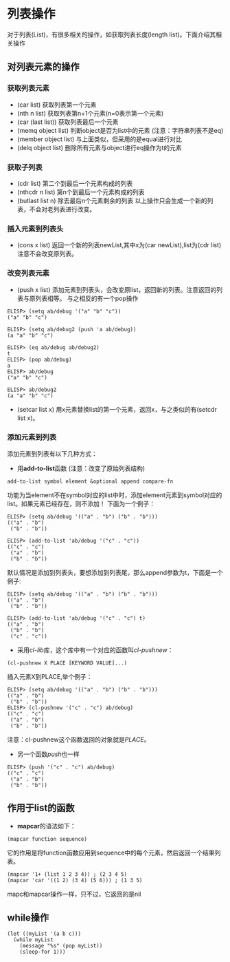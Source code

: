 # 列表操作
对于列表(List)，有很多相关的操作，如获取列表长度(length list)。下面介绍其相关操作

## 对列表元素的操作

### 获取列表元素
* (car list) 获取列表第一个元素
* (nth n list) 获取列表第n+1个元素(n=0表示第一个元素)
* (car (last list)) 获取列表最后一个元素
* (memq object list) 判断object是否为list中的元素 (注意：字符串列表不是eq)
* (member object list) 与上面类似，但采用的是equal进行对比
* (delq object list) 删除所有元素与object进行eq操作为t的元素 

### 获取子列表
* (cdr list) 第二个到最后一个元素构成的列表
* (nthcdr n list) 第n个到最后一个元素构成的列表
* (butlast list n) 除去最后n个元素剩余的列表
以上操作只会生成一个新的列表，不会对老列表进行改变。

### 插入元素到列表头
* (cons x list) 返回一个新的列表newList,其中x为(car newList),list为(cdr list)
注意不会改变原列表。

### 改变列表元素
* (push x list) 添加元素到列表头，会改变原list，返回新的列表。注意返回的列表与原列表相等。
与之相反的有一个pop操作
```elisp
ELISP> (setq ab/debug '("a" "b" "c"))
("a" "b" "c")

ELISP> (setq ab/debug2 (push 'a ab/debug))
(a "a" "b" "c")

ELISP> (eq ab/debug ab/debug2)
t
ELISP> (pop ab/debug)
a
ELISP> ab/debug
("a" "b" "c")

ELISP> ab/debug2
(a "a" "b" "c")
```
* (setcar list x) 用x元素替换list的第一个元素，返回x，与之类似的有(setcdr list x)。

### 添加元素到列表
添加元素到列表有以下几种方式：
* 用**add-to-list**函数 (注意：改变了原始列表结构)
```elisp
add-to-list symbol element &optional append compare-fn
```
功能为当element不在symbol对应的list中时，添加element元素到symbol对应的list。如果元素已经存在，则不添加！
下面为一个例子：
```elisp
ELISP> (setq ab/debug '(("a" . "b") ("b" . "b")))
(("a" . "b")
 ("b" . "b"))

ELISP> (add-to-list 'ab/debug '("c" . "c"))
(("c" . "c")
 ("a" . "b")
 ("b" . "b"))
```
默认情况是添加到列表头，要想添加到列表尾，那么append参数为t，下面是一个例子:
```elisp
ELISP> (setq ab/debug '(("a" . "b") ("b" . "b")))
(("a" . "b")
 ("b" . "b"))

ELISP> (add-to-list 'ab/debug '("c" . "c") t)
(("a" . "b")
 ("b" . "b")
 ("c" . "c"))
```

* 采用*cl-lib*库，这个库中有一个对应的函数叫*cl-pushnew*：
```elisp
(cl-pushnew X PLACE [KEYWORD VALUE]...)
```
插入元素X到PLACE,举个例子：
```elisp
ELISP> (setq ab/debug '(("a" . "b") ("b" . "b")))
(("a" . "b")
 ("b" . "b"))
ELISP> (cl-pushnew '("c" . "c") ab/debug)
(("c" . "c")
 ("a" . "b")
 ("b" . "b"))
```
注意：cl-pushnew这个函数返回的对象就是*PLACE*。

* 另一个函数*push*也一样
```
ELISP> (push '("c" . "c") ab/debug)
(("c" . "c")
 ("a" . "b")
 ("b" . "b"))
```

## 作用于list的函数
* **mapcar**的语法如下：
```elisp
(mapcar function sequence) 
```
它的作用是将function函数应用到sequence中的每个元素，然后返回一个结果列表。
```elisp
(mapcar '1+ (list 1 2 3 4)) ; (2 3 4 5)
(mapcar 'car '((1 2) (3 4) (5 6))) ; (1 3 5)
```
mapc和mapcar操作一样，只不过，它返回的是nil

## while操作
```elisp
(let ((myList '(a b c)))
  (while myList
    (message "%s" (pop myList))
    (sleep-for 1)))
```
